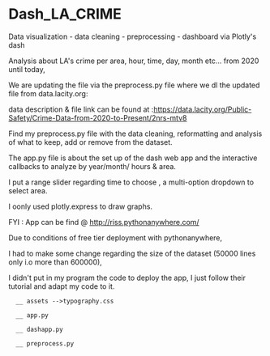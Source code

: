 # Dash_LA_CRIME
Data visualization - data cleaning - preprocessing - dashboard via Plotly's dash

Analysis about LA's crime per area, hour, time, day, month etc... from 2020 until today,

We are updating the file via the preprocess.py file where we dl the updated file from data.lacity.org:

data description & file link can be found at :https://data.lacity.org/Public-Safety/Crime-Data-from-2020-to-Present/2nrs-mtv8

Find my preprocess.py file with the data cleaning, reformatting and analysis of what to keep, add or remove from the dataset.

The app.py file is about the set up of the dash web app and the interactive callbacks to analyze by year/month/ hours & area.

I put a range slider regarding time to choose , a multi-option dropdown to select area.

I oonly used plotly.express to draw graphs.

FYI : App can be find @ http://riss.pythonanywhere.com/

Due to conditions of free tier deployment with pythonanywhere, 

I had to make some change regarding the size of the dataset (50000 lines only i.o more than 600000),

I didn't put in my program the code to deploy the app, I just follow their tutorial and adapt my code to it.



      __ assets -->typography.css

      __ app.py
      
      __ dashapp.py
      
      __ preprocess.py



